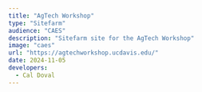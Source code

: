 ```yaml
---
title: "AgTech Workshop"
type: "Sitefarm"
audience: "CAES"
description: "Sitefarm site for the AgTech Workshop"
image: "caes"
url: "https://agtechworkshop.ucdavis.edu/"
date: 2024-11-05
developers:
  - Cal Doval
---
```

